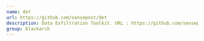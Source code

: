 ```yaml
---
name: det
url: https://github.com/sensepost/det
description: Data Exfiltration Toolkit. URL : https://github.com/sensepost/det Groups : blackarch blackarch-networking blackarch-misc
group: blackarch
---
```


